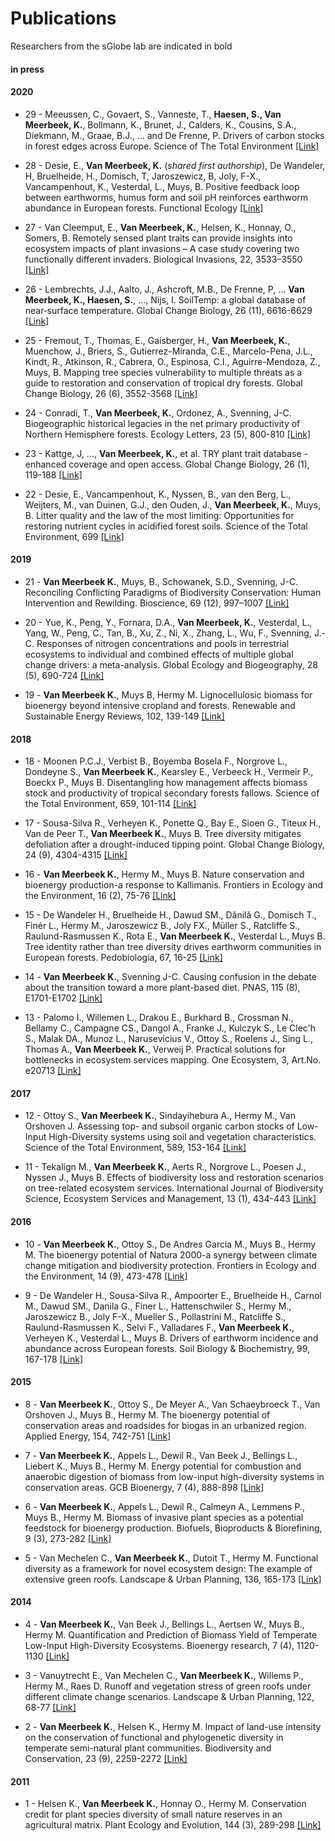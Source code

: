 # Publications
Researchers from the sGlobe lab are indicated in bold

#### in press


#### 2020
* 29 - Meeussen, C., Govaert, S., Vanneste, T., **Haesen, S., Van Meerbeek, K.**, Bollmann, K., Brunet, J., Calders, K., Cousins, S.A., Diekmann, M., Graae, B.J., ... and De Frenne, P. Drivers of carbon stocks in forest edges across Europe. Science of The Total Environment [[Link]](https://doi.org/10.1016/j.scitotenv.2020.143497)

* 28 - Desie, E., **Van Meerbeek, K.** (*shared first authorship*), De Wandeler, H, Bruelheide, H., Domisch, T, Jaroszewicz, B, Joly, F-X., Vancampenhout, K., Vesterdal, L., Muys, B. Positive feedback loop between earthworms, humus form and soil pH reinforces earthworm abundance in European forests. Functional Ecology [[Link]](https://doi.org/10.1111/1365-2435.13668)

* 27 - Van Cleemput, E., **Van Meerbeek, K.**, Helsen, K., Honnay, O., Somers, B. Remotely sensed plant traits can provide insights into ecosystem impacts of plant invasions – A case study covering two functionally different invaders. Biological Invasions, 22, 3533–3550 [[Link]](https://link.springer.com/article/10.1007/s10530-020-02338-x)

* 26 - Lembrechts, J.J., Aalto, J., Ashcroft, M.B., De Frenne, P, … **Van Meerbeek, K., Haesen, S.**, …, Nijs, I. SoilTemp: a global database of near‐surface temperature. Global Change Biology, 26 (11), 6616-6629 [[Link]](https://onlinelibrary.wiley.com/doi/full/10.1111/gcb.15123)

* 25 - Fremout, T., Thomas, E., Gaisberger, H., **Van Meerbeek, K.**, Muenchow, J., Briers, S., Gutierrez-Miranda, C.E., Marcelo-Pena, J.L., Kindt, R., Atkinson, R., Cabrera, O., Espinosa, C.I., Aguirre-Mendoza, Z., Muys, B. Mapping tree species vulnerability to multiple threats as a guide to restoration and conservation of tropical dry forests. Global Change Biology, 26 (6), 3552-3568 [[Link]](https://onlinelibrary.wiley.com/doi/full/10.1111/gcb.15028)

* 24 - Conradi, T., **Van Meerbeek, K.**, Ordonez, A., Svenning, J-C. Biogeographic historical legacies in the net primary productivity of Northern Hemisphere forests. Ecology Letters, 23 (5), 800-810 [[Link]](https://onlinelibrary.wiley.com/doi/full/10.1111/ele.13481)

* 23 - Kattge, J, …, **Van Meerbeek, K.**, et al. TRY plant trait database - enhanced coverage and open access. Global Change Biology, 26 (1), 119-188 [[Link]](https://onlinelibrary.wiley.com/doi/full/10.1111/gcb.14904)

* 22 - Desie, E., Vancampenhout, K., Nyssen, B., van den Berg, L., Weijters, M., van Duinen, G.J., den Ouden, J., **Van Meerbeek, K.**, Muys, B. Litter quality and the law of the most limiting: Opportunities for restoring nutrient cycles in acidified forest soils. Science of the Total Environment, 699 [[Link]](https://www.sciencedirect.com/science/article/pii/S0048969719343748)

#### 2019

* 21 - **Van Meerbeek K.**, Muys, B., Schowanek, S.D., Svenning, J-C. Reconciling Conflicting Paradigms of Biodiversity Conservation: Human Intervention and Rewilding. Bioscience, 69 (12), 997–1007 [[Link]](https://academic.oup.com/bioscience/article/69/12/997/5580749)

* 20 - Yue, K., Peng, Y., Fornara, D.A., **Van Meerbeek, K.**, Vesterdal, L., Yang, W., Peng, C., Tan, B., Xu, Z., Ni, X., Zhang, L., Wu, F., Svenning, J.-C. Responses of nitrogen concentrations and pools in terrestrial ecosystems to individual and combined effects of multiple global change drivers: a meta-analysis. Global Ecology and Biogeography, 28 (5), 690-724 [[Link]](https://onlinelibrary.wiley.com/doi/full/10.1111/geb.12884)

* 19 - **Van Meerbeek K.**, Muys B, Hermy M. Lignocellulosic biomass for bioenergy beyond intensive cropland and forests. Renewable and Sustainable Energy Reviews, 102, 139-149 [[Link]](https://www.sciencedirect.com/science/article/pii/S1364032118308049)

#### 2018

* 18 - Moonen P.C.J., Verbist B., Boyemba Bosela F., Norgrove L., Dondeyne S., **Van Meerbeek K.**, Kearsley E., Verbeeck H., Vermeir P., Boeckx P., Muys B. Disentangling how management affects biomass stock and productivity of tropical secondary forests fallows. Science of the Total Environment, 659, 101-114 [[Link]](https://www.sciencedirect.com/science/article/pii/S0048969718349702)

* 17 - Sousa-Silva R., Verheyen K., Ponette Q., Bay E., Sioen G., Titeux H., Van de Peer T., **Van Meerbeek K.**, Muys B. Tree diversity mitigates defoliation after a drought-induced tipping point. Global Change Biology, 24 (9), 4304-4315 [[Link]](https://onlinelibrary.wiley.com/doi/full/10.1111/gcb.14326)

* 16 - **Van Meerbeek K.**, Hermy M., Muys B. Nature conservation and bioenergy production-a response to Kallimanis. Frontiers in Ecology and the Environment, 16 (2), 75-76 [[Link]](https://esajournals.onlinelibrary.wiley.com/doi/10.1002/fee.1768)

* 15 - De Wandeler H., Bruelheide H., Dawud SM., Dănilă G., Domisch T., Finér L., Hermy M., Jaroszewicz B., Joly FX., Müller S., Ratcliffe S., Raulund-Rasmussen K., Rota E., **Van Meerbeek K.**, Vesterdal L., Muys B. Tree identity rather than tree diversity drives earthworm communities in European forests. Pedobiologia, 67, 16-25 [[Link]](https://www.sciencedirect.com/science/article/pii/S0031405617301889)

* 14 - **Van Meerbeek K.**, Svenning J-C. Causing confusion in the debate about the transition toward a more plant-based diet. PNAS, 115 (8), E1701-E1702 [[Link]](https://www.pnas.org/content/115/8/E1701)

* 13 - Palomo I., Willemen L., Drakou E., Burkhard B., Crossman N., Bellamy C., Campagne CS., Dangol A., Franke J., Kulczyk S., Le Clec'h S., Malak DA., Munoz L., Narusevicius V., Ottoy S., Roelens J., Sing L., Thomas A., **Van Meerbeek K.**, Verweij P. Practical solutions for bottlenecks in ecosystem services mapping. One Ecosystem, 3, Art.No. e20713 [[Link]](https://oneecosystem.pensoft.net/article/20713/)

#### 2017
* 12 - Ottoy S., **Van Meerbeek K.**, Sindayihebura A., Hermy M., Van Orshoven J. Assessing top- and subsoil organic carbon stocks of Low-Input High-Diversity systems using soil and vegetation characteristics. Science of the Total Environment, 589, 153-164 [[Link]](https://www.sciencedirect.com/science/article/pii/S0048969717303649)

* 11 - Tekalign M., **Van Meerbeek K.**, Aerts R., Norgrove L., Poesen J., Nyssen J., Muys B. Effects of biodiversity loss and restoration scenarios on tree-related ecosystem services. International Journal of Biodiversity Science, Ecosystem Services and Management, 13 (1), 434-443 [[Link]](https://www.tandfonline.com/doi/full/10.1080/21513732.2017.1399929)

#### 2016
* 10 - **Van Meerbeek K.**, Ottoy S., De Andres Garcia M., Muys B., Hermy M. The bioenergy potential of Natura 2000-a synergy between climate change mitigation and biodiversity protection. Frontiers in Ecology and the Environment, 14 (9), 473-478 [[Link]](https://esajournals.onlinelibrary.wiley.com/doi/full/10.1002/fee.1425)

* 9 - De Wandeler H., Sousa-Silva R., Ampoorter E., Bruelheide H., Carnol M., Dawud SM., Danila G., Finer L., Hattenschwiler S., Hermy M., Jaroszewicz B., Joly F-X., Mueller S., Pollastrini M., Ratcliffe S., Raulund-Rasmussen K., Selvi F., Valladares F., **Van Meerbeek K.**, Verheyen K., Vesterdal L., Muys B. Drivers of earthworm incidence and abundance across European forests. Soil Biology & Biochemistry, 99, 167-178 [[Link]](https://www.sciencedirect.com/science/article/pii/S0038071716300736)

#### 2015
* 8 - **Van Meerbeek K.**, Ottoy S., De Meyer A., Van Schaeybroeck T., Van Orshoven J., Muys B., Hermy M. The bioenergy potential of conservation areas and roadsides for biogas in an urbanized region. Applied Energy, 154, 742-751 [[Link]](https://www.sciencedirect.com/science/article/pii/S0306261915006005)

* 7 - **Van Meerbeek K.**, Appels L., Dewil R., Van Beek J., Bellings L., Liebert K., Muys B., Hermy M. Energy potential for combustion and anaerobic digestion of biomass from low-input high-diversity systems in conservation areas. GCB Bioenergy, 7 (4), 888-898 [[Link]](https://onlinelibrary.wiley.com/doi/full/10.1111/gcbb.12208)

* 6 - **Van Meerbeek K.**, Appels L., Dewil R., Calmeyn A., Lemmens P., Muys B., Hermy M. Biomass of invasive plant species as a potential feedstock for bioenergy production. Biofuels, Bioproducts & Biorefining, 9 (3), 273-282 [[Link]](https://onlinelibrary.wiley.com/doi/full/10.1002/bbb.1539)

* 5 - Van Mechelen C., **Van Meerbeek K.**, Dutoit T., Hermy M. Functional diversity as a framework for novel ecosystem design: The example of extensive green roofs. Landscape & Urban Planning, 136, 165-173 [[Link]](https://www.sciencedirect.com/science/article/pii/S0169204614003065)

#### 2014
* 4 - **Van Meerbeek K.**, Van Beek J., Bellings L., Aertsen W., Muys B., Hermy M. Quantification and Prediction of Biomass Yield of Temperate Low-Input High-Diversity Ecosystems. Bioenergy research, 7 (4), 1120-1130 [[Link]](https://link.springer.com/article/10.1007/s12155-014-9444-6)

* 3 - Vanuytrecht E., Van Mechelen C., **Van Meerbeek K.**, Willems P., Hermy M., Raes D. Runoff and vegetation stress of green roofs under different climate change scenarios. Landscape & Urban Planning, 122, 68-77 [[Link]](https://www.sciencedirect.com/science/article/pii/S0169204613002090)

* 2 - **Van Meerbeek K.**, Helsen K., Hermy M. Impact of land-use intensity on the conservation of functional and phylogenetic diversity in temperate semi-natural plant communities. Biodiversity and Conservation, 23 (9), 2259-2272 [[Link]](https://link.springer.com/article/10.1007/s10531-014-0720-8)

#### 2011
* 1 -  Helsen K., **Van Meerbeek K.**, Honnay O., Hermy M. Conservation credit for plant species diversity of small nature reserves in an agricultural matrix. Plant Ecology and Evolution, 144 (3), 289-298 [[Link]](https://www.researchgate.net/publication/233627194_Conservation_credit_for_plant_species_diversity_of_small_nature_reserves_in_an_agricultural_matrix)

